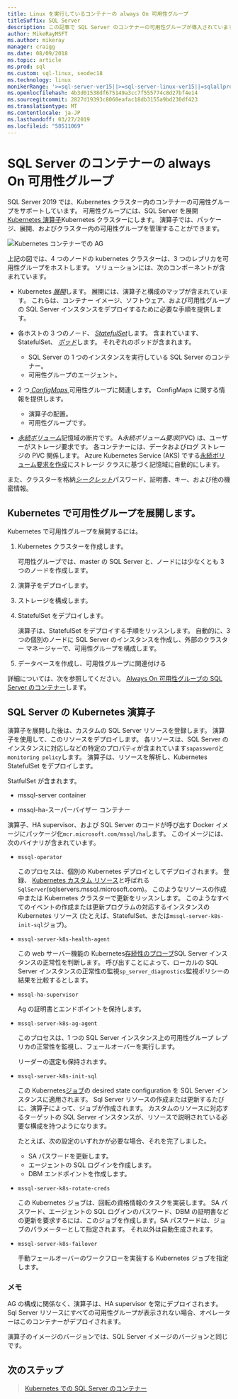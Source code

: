 ```yaml
---
title: Linux を実行しているコンテナーの always On 可用性グループ
titleSuffix: SQL Server
description: この記事で SQL Server のコンテナーの可用性グループが導入されています
author: MikeRayMSFT
ms.author: mikeray
manager: craigg
ms.date: 08/09/2018
ms.topic: article
ms.prod: sql
ms.custom: sql-linux, seodec18
ms.technology: linux
monikerRange: '>=sql-server-ver15||>=sql-server-linux-ver15||=sqlallproducts-allversions'
ms.openlocfilehash: 4b3d01538df675149a3cc7f555774c8d27bf4e14
ms.sourcegitcommit: 2827d19393c8060eafac18db3155a9bd230df423
ms.translationtype: MT
ms.contentlocale: ja-JP
ms.lasthandoff: 03/27/2019
ms.locfileid: "58511069"
---
```

# <a name="always-on-availability-groups-for-sql-server-containers"></a>SQL Server のコンテナーの always On 可用性グループ

SQL Server 2019 では、Kubernetes クラスター内のコンテナーの可用性グループをサポートしています。 可用性グループには、SQL Server を展開[Kubernetes 演算子](https://coreos.com/blog/introducing-operators.html)Kubernetes クラスターにします。 演算子では、パッケージ、展開、およびクラスター内の可用性グループを管理することができます。

![Kubernetes コンテナーでの AG](media/tutorial-sql-server-ag-containers-kubernetes/KubernetesCluster.png)

上記の図では、4 つのノードの kubernetes クラスターは、3 つのレプリカを可用性グループをホストします。 ソリューションには、次のコンポーネントが含まれています。

* Kubernetes [*展開*](https://kubernetes.io/docs/concepts/workloads/controllers/deployment/)します。 展開には、演算子と構成のマップが含まれています。 これらは、コンテナー イメージ、ソフトウェア、および可用性グループの SQL Server インスタンスをデプロイするために必要な手順を提供します。

* 各ホストの 3 つのノード、 [ *StatefulSet*](https://kubernetes.io/docs/concepts/workloads/controllers/statefulset/)します。 含まれています、StatefulSet、 [*ポッド*](https://kubernetes.io/docs/concepts/workloads/pods/pod-overview/)します。 それぞれのポッドが含まれます。
  * SQL Server の 1 つのインスタンスを実行している SQL Server のコンテナー。
  * 可用性グループのエージェント。 

* 2 つ[ *ConfigMaps* ](https://kubernetes.io/docs/tasks/configure-pod-container/configure-pod-configmap/)可用性グループに関連します。 ConfigMaps に関する情報を提供します。
  * 演算子の配置。
  * 可用性グループです。

 * [*永続ボリューム*](https://kubernetes.io/docs/concepts/storage/persistent-volumes/)記憶域の断片です。 A*永続ボリューム要求*(PVC) は、ユーザーがストレージ要求です。 各コンテナーには、データおよびログ ストレージの PVC 関係します。 Azure Kubernetes Service (AKS) でする[永続ボリューム要求を作成](https://docs.microsoft.com/azure/aks/azure-disks-dynamic-pv)にストレージ クラスに基づく記憶域に自動的にします。


また、クラスターを格納[*シークレット*](https://kubernetes.io/docs/concepts/configuration/secret/)パスワード、証明書、キー、および他の機密情報。

## <a name="deploy-the-availability-group-in-kubernetes"></a>Kubernetes で可用性グループを展開します。

Kubernetes で可用性グループを展開するには。

1. Kubernetes クラスターを作成します。

   可用性グループでは、master の SQL Server と、ノードには少なくとも 3 つのノードを作成します。

1. 演算子をデプロイします。

1. ストレージを構成します。

1. StatefulSet をデプロイします。

   演算子は、StatefulSet をデプロイする手順をリッスンします。 自動的に、3 つの個別のノードに SQL Server のインスタンスを作成し、外部のクラスター マネージャーで、可用性グループを構成します。

1. データベースを作成し、可用性グループに関連付ける

詳細については、次を参照してください。 [Always On 可用性グループの SQL Server のコンテナー](sql-server-ag-kubernetes.md)します。

## <a name="sql-server-kubernetes-operator"></a>SQL Server の Kubernetes 演算子

演算子を展開した後は、カスタムの SQL Server リソースを登録します。 演算子を使用して、このリソースをデプロイします。  各リソースは、SQL Server のインスタンスに対応しなどの特定のプロパティが含まれています`sapassword`と`monitoring policy`します。 演算子は、リソースを解析し、Kubernetes StatefulSet をデプロイします。

StatfulSet が含まれます。

* mssql-server container

* mssql-ha-スーパーバイザー コンテナー

演算子、HA supervisor、および SQL Server のコードが呼び出す Docker イメージにパッケージ化`mcr.microsoft.com/mssql/ha`します。 このイメージには、次のバイナリが含まれています。

* `mssql-operator`

    このプロセスは、個別の Kubernetes デプロイとしてデプロイされます。 登録、 [Kubernetes カスタム リソース](https://kubernetes.io/docs/concepts/extend-kubernetes/api-extension/custom-resources/)と呼ばれる`SqlServer`(sqlservers.mssql.microsoft.com)。 このようなリソースの作成中または Kubernetes クラスターで更新をリッスンします。 このようなすべてのイベントの作成または更新プログラムの対応するインスタンスの Kubernetes リソース (たとえば、StatefulSet、または`mssql-server-k8s-init-sql`ジョブ)。

* `mssql-server-k8s-health-agent`

    この web サーバー機能の Kubernetes[存続性のプローブ](https://kubernetes.io/docs/tasks/configure-pod-container/configure-liveness-readiness-probes/)SQL Server インスタンスの正常性を判断します。 呼び出すことによって、ローカルの SQL Server インスタンスの正常性の監視`sp_server_diagnostics`監視ポリシーの結果を比較するとします。

* `mssql-ha-supervisor`

   Ag の証明書とエンドポイントを保持します。 

* `mssql-server-k8s-ag-agent`
  
    このプロセスは、1 つの SQL Server インスタンス上の可用性グループ レプリカの正常性を監視し、フェールオーバーを実行します。

    リーダーの選定も保持されます。

* `mssql-server-k8s-init-sql`
  
    この Kubernetes[ジョブ](https://kubernetes.io/docs/concepts/workloads/controllers/jobs-run-to-completion/)の desired state configuration を SQL Server インスタンスに適用されます。 Sql Server リソースの作成または更新するたびに、演算子によって、ジョブが作成されます。 カスタムのリソースに対応するターゲットの SQL Server インスタンスが、リソースで説明されている必要な構成を持つようになります。

    たとえば、次の設定のいずれかが必要な場合、それを完了しました。
  * SA パスワードを更新します。
  * エージェントの SQL ログインを作成します。
  * DBM エンドポイントを作成します。

* `mssql-server-k8s-rotate-creds`
  
    この Kubernetes ジョブは、回転の資格情報のタスクを実装します。 SA パスワード、エージェントの SQL ログインのパスワード、DBM の証明書などの更新を要求するには、このジョブを作成します。SA パスワードは、ジョブのパラメーターとして指定されます。 それ以外は自動生成されます。

* `mssql-server-k8s-failover`

   手動フェールオーバーのワークフローを実装する Kubernetes ジョブを指定します。

### <a name="notes"></a>メモ

AG の構成に関係なく、演算子は、HA supervisor を常にデプロイされます。 Sql Server リソースにすべての可用性グループが表示されない場合、オペレーターはこのコンテナーがデプロイされます。

演算子のイメージのバージョンでは、SQL Server イメージのバージョンと同じです。

## <a name="next-steps"></a>次のステップ

> [Kubernetes での SQL Server のコンテナー](tutorial-sql-server-containers-kubernetes.md)
